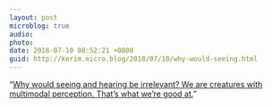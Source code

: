 ```yaml
---
layout: post
microblog: true
audio: 
photo: 
date: 2018-07-10 08:52:21 +0800
guid: http://kerim.micro.blog/2018/07/10/why-would-seeing.html
---
```

“[Why would seeing and hearing be irrelevant? We are creatures with multimodal perception. That’s what we’re good at.](https://iainews.iai.tv/articles/why-stupidity-is-part-of-human-nature-auid-1072)”
